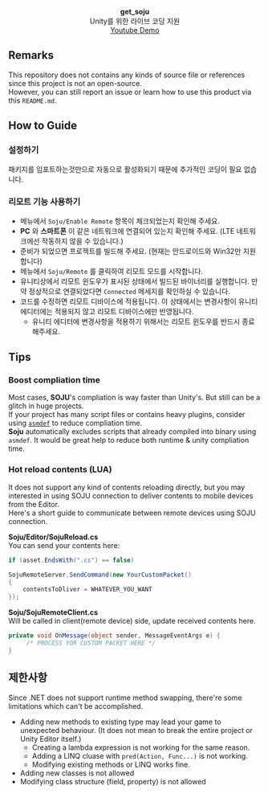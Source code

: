 <p align="center">
<b>get_soju</b><br>
Unity를 위한 라이브 코딩 지원<br>
    <a href="https://youtu.be/gFizNBs0okk">Youtube Demo</a>
</p>

Remarks
----
This repository does not contains any kinds of source file or references since this project is not an open-source.<br>
However, you can still report an issue or learn how to use this product via this `README.md`.

How to Guide
----
### 설정하기
패키지를 임포트하는것만으로 자동으로 활성화되기 때문에 추가적인 코딩이 필요 없습니다.

### 리모트 기능 사용하기
* 메뉴에서 `Soju/Enable Remote` 항목이 체크되었는지 확인해 주세요. 
* __PC__ 와 __스마트폰__ 이 같은 네트워크에 연결되어 있는지 확인해 주세요. (LTE 네트워크에선 작동하지 않을 수 있습니다.)
* 준비가 되었으면 프로젝트를 빌드해 주세요. (현재는 안드로이드와 Win32만 지원합니다)
* 메뉴에서 `Soju/Remote` 를 클릭하여 리모트 모드를 시작합니다.
* 유니티상에서 리모트 윈도우가 표시된 상태에서 빌드된 바이너리를 실행합니다. 만약 정상적으로 연결되었다면 `Connected` 메세지를 확인하실 수 있습니다.
* 코드를 수정하면 리모트 디바이스에 적용됩니다. 이 상태에서는 변경사항이 유니티 에디터에는 적용되지 않고 리모트 디바이스에만 반영됩니다.
  * 유니티 에디터에 변경사항을 적용하기 위해서는 리모트 윈도우를 반드시 종료해주세요.

Tips
----
### Boost compliation time
Most cases, __SOJU__'s compliation is way faster than Unity's. But still can be a glitch in huge projects.<br>
If your project has many script files or contains heavy plugins, consider using [`asmdef`](https://docs.unity3d.com/Manual/ScriptCompilationAssemblyDefinitionFiles.html) to reduce compliation time.<br>
__Soju__ automatically excludes scripts that already compiled into binary using `asmdef`. It would be great help to reduce both runtime & unity compliation time.


### Hot reload contents (LUA)
It does not support any kind of contents reloading directly, but you may interested in using SOJU connection to deliver contents to mobile devices from the Editor.<br>
Here's a short guide to communicate between remote devices using SOJU connection.

__Soju/Editor/SojuReload.cs__<br>
You can send your contents here:
```cs
if (asset.EndsWith(".cs") == false)
```
```cs
SojuRemoteServer.SendCommand(new YourCustomPacket()
{
	contentsToDliver = WHATEVER_YOU_WANT
});
```

__Soju/SojuRemoteClient.cs__<br>
Will be called in client(remote device) side, update received contents here.
```cs
private void OnMessage(object sender, MessageEventArgs e) {
     /* PROCESS YOR CUSTOM PACKET HERE */
}
```

제한사항
----
Since .NET does not support runtime method swapping, there're some limitations which can't be accomplished.

* Adding new methods to existing type may lead your game to unexpected behaviour. (It does not mean to break the entire project or Unity Editor itself.)
    * Creating a lambda expression is not working for the same reason.
    * Adding a LINQ cluase with `pred(Action, Func...)` is not working.
    * Modifying existing methods or LINQ works fine.
* Adding new classes is not allowed
* Modifying class structure (field, property) is not allowed
